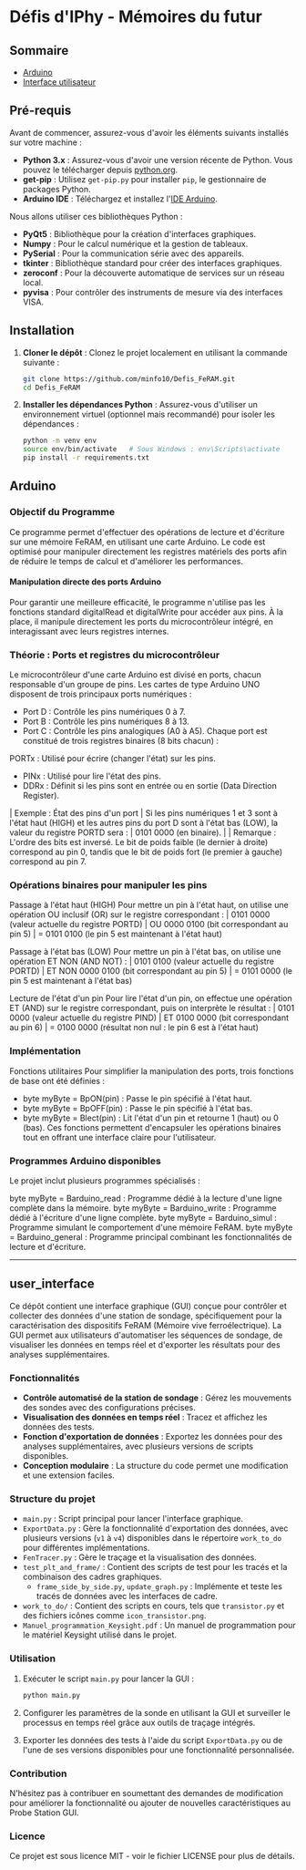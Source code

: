 # Défis d'IPhy - Mémoires du futur

## Sommaire

- [Arduino](##Arduino)
- [Interface utilisateur](##Interface-utilisateur)

## Pré-requis

Avant de commencer, assurez-vous d'avoir les éléments suivants installés sur votre machine :

- **Python 3.x** : Assurez-vous d'avoir une version récente de Python. Vous pouvez le télécharger depuis [python.org](https://www.python.org/downloads/).
- **get-pip** : Utilisez `get-pip.py` pour installer `pip`, le gestionnaire de packages Python.
- **Arduino IDE** : Téléchargez et installez l'[IDE Arduino](https://www.arduino.cc/en/software).

Nous allons utiliser ces bibliothèques Python :
- **PyQt5** : Bibliothèque pour la création d'interfaces graphiques.
- **Numpy** : Pour le calcul numérique et la gestion de tableaux.
- **PySerial** : Pour la communication série avec des appareils.
- **tkinter** : Bibliothèque standard pour créer des interfaces graphiques.
- **zeroconf** : Pour la découverte automatique de services sur un réseau local. 
- **pyvisa** : Pour contrôler des instruments de mesure via des interfaces VISA.

## Installation

1. **Cloner le dépôt** :
   Clonez le projet localement en utilisant la commande suivante :
   ```bash
   git clone https://github.com/minfo10/Defis_FeRAM.git
   cd Defis_FeRAM
   ```
2. **Installer les dépendances Python** : Assurez-vous d'utiliser un environnement virtuel (optionnel mais recommandé) pour isoler les dépendances :
   ```bash
   python -m venv env
   source env/bin/activate   # Sous Windows : env\Scripts\activate
   pip install -r requirements.txt
   ```

## Arduino

### Objectif du Programme

Ce programme permet d'effectuer des opérations de lecture et d'écriture sur une mémoire FeRAM, en utilisant une carte Arduino.
Le code est optimisé pour manipuler directement les registres matériels des ports afin de réduire le temps de calcul et d'améliorer les performances.

#### Manipulation directe des ports Arduino
Pour garantir une meilleure efficacité, le programme n'utilise pas les fonctions standard digitalRead et digitalWrite pour accéder aux pins. À la place, il manipule directement les ports du microcontrôleur intégré, en interagissant avec leurs registres internes.

### Théorie : Ports et registres du microcontrôleur
Le microcontrôleur d'une carte Arduino est divisé en ports, chacun responsable d'un groupe de pins.
Les cartes de type Arduino UNO disposent de trois principaux ports numériques :

- Port D : Contrôle les pins numériques 0 à 7.
- Port B : Contrôle les pins numériques 8 à 13.
- Port C : Contrôle les pins analogiques (A0 à A5).
Chaque port est constitué de trois registres binaires (8 bits chacun) :

PORTx : Utilisé pour écrire (changer l'état) sur les pins.
- PINx : Utilisé pour lire l'état des pins.
- DDRx : Définit si les pins sont en entrée ou en sortie (Data Direction Register).

| Exemple : État des pins d'un port
| Si les pins numériques 1 et 3 sont à l'état haut (HIGH) et les autres pins du port D sont à l'état bas (LOW), la valeur du registre PORTD sera :
| 0101 0000 (en binaire).
| 
| Remarque : L'ordre des bits est inversé. Le bit de poids faible (le dernier à droite) correspond au pin 0, tandis que le bit de poids fort (le premier à gauche) correspond au pin 7.

### Opérations binaires pour manipuler les pins


Passage à l'état haut (HIGH)
Pour mettre un pin à l'état haut, on utilise une opération OU inclusif (OR) sur le registre correspondant :
|     0101 0000  (valeur actuelle du registre PORTD)
| OU  0000 0100  (bit correspondant au pin 5)
| =   0101 0100  (le pin 5 est maintenant à l'état haut)


Passage à l'état bas (LOW)
Pour mettre un pin à l'état bas, on utilise une opération ET NON (AND NOT) :
|        0101 0100  (valeur actuelle du registre PORTD)
| ET NON 0000 0100  (bit correspondant au pin 5)
| =      0101 0000  (le pin 5 est maintenant à l'état bas)


Lecture de l'état d'un pin
Pour lire l'état d'un pin, on effectue une opération ET (AND) sur le registre correspondant, puis on interprète le résultat :
|     0101 0000  (valeur actuelle du registre PIND)
| ET  0100 0000  (bit correspondant au pin 6)
| =   0100 0000  (résultat non nul : le pin 6 est à l'état haut)

### Implémentation
Fonctions utilitaires
Pour simplifier la manipulation des ports, trois fonctions de base ont été définies :

- byte myByte = BpON(pin) : Passe le pin spécifié à l'état haut.
- byte myByte = BpOFF(pin) : Passe le pin spécifié à l'état bas.
- byte myByte = Blect(pin) : Lit l'état d'un pin et retourne 1 (haut) ou 0 (bas).
Ces fonctions permettent d'encapsuler les opérations binaires tout en offrant une interface claire pour l'utilisateur.


### Programmes Arduino disponibles
Le projet inclut plusieurs programmes spécialisés :

byte myByte = Barduino_read : Programme dédié à la lecture d'une ligne complète dans la mémoire.
byte myByte = Barduino_write : Programme dédié à l'écriture d'une ligne complète.
byte myByte = Barduino_simul : Programme simulant le comportement d'une mémoire FeRAM.
byte myByte = Barduino_general : Programme principal combinant les fonctionnalités de lecture et d'écriture.


---

## user_interface

Ce dépôt contient une interface graphique (GUI) conçue pour contrôler et collecter des données d'une station de sondage, spécifiquement pour la caractérisation des dispositifs FeRAM (Mémoire vive ferroélectrique). La GUI permet aux utilisateurs d'automatiser les séquences de sondage, de visualiser les données en temps réel et d'exporter les résultats pour des analyses supplémentaires.

### Fonctionnalités

- **Contrôle automatisé de la station de sondage** : Gérez les mouvements des sondes avec des configurations précises.
- **Visualisation des données en temps réel** : Tracez et affichez les données des tests.
- **Fonction d'exportation de données** : Exportez les données pour des analyses supplémentaires, avec plusieurs versions de scripts disponibles.
- **Conception modulaire** : La structure du code permet une modification et une extension faciles.

### Structure du projet

- `main.py` : Script principal pour lancer l'interface graphique.
- `ExportData.py` : Gère la fonctionnalité d'exportation des données, avec plusieurs versions (`v1` à `v4`) disponibles dans le répertoire `work_to_do` pour différentes implémentations.
- `FenTracer.py` : Gère le traçage et la visualisation des données.
- `test_plt_and_frame/` : Contient des scripts de test pour les tracés et la combinaison des cadres graphiques.
  - `frame_side_by_side.py`, `update_graph.py` : Implémente et teste les tracés de données avec les interfaces de cadre.
- `work_to_do/` : Contient des scripts en cours, tels que `transistor.py` et des fichiers icônes comme `icon_transistor.png`.
- `Manuel_programmation_Keysight.pdf` : Un manuel de programmation pour le matériel Keysight utilisé dans le projet.


### Utilisation

1. Exécuter le script `main.py` pour lancer la GUI :
   ```bash
   python main.py
   ```

2. Configurer les paramètres de la sonde en utilisant la GUI et surveiller le processus en temps réel grâce aux outils de traçage intégrés.

3. Exporter les données des tests à l'aide du script `ExportData.py` ou de l'une de ses versions disponibles pour une fonctionnalité personnalisée.

### Contribution

N'hésitez pas à contribuer en soumettant des demandes de modification pour améliorer la fonctionnalité ou ajouter de nouvelles caractéristiques au Probe Station GUI.

### Licence

Ce projet est sous licence MIT - voir le fichier LICENSE pour plus de détails.



